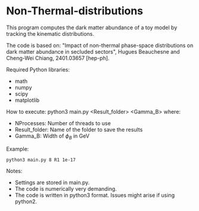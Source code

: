 # Non-Thermal-distributions

This program computes the dark matter abundance of a toy model by tracking the kinematic distributions. 

The code is based on:
"Impact of non-thermal phase-space distributions on dark matter abundance in secluded sectors", Hugues Beauchesne and Cheng-Wei Chiang, 2401.03657 [hep-ph].

Required Python libraries:
- math
- numpy
- scipy
- matplotlib

How to execute:
  python3 main.py <NProcesses> <Result_folder> <Gamma_B>
where:
- NProcesses: Number of threads to use
- Result_folder: Name of the folder to save the results
- Gamma_B: Width of $\phi_B$ in GeV
  
Example:

    python3 main.py 8 R1 1e-17

Notes:
- Settings are stored in main.py.
- The code is numerically very demanding.
- The code is written in python3 format. Issues might arise if using python2.
